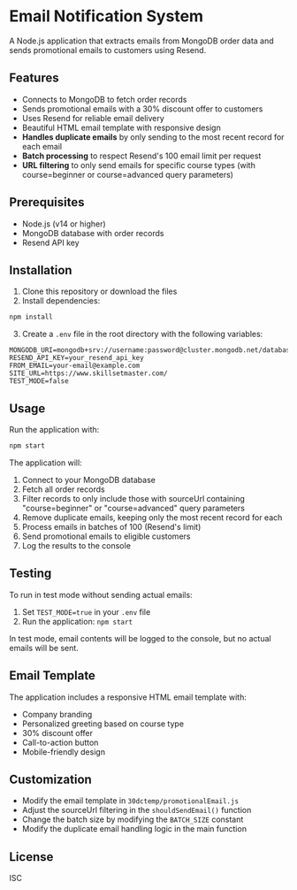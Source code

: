 # Email Notification System

A Node.js application that extracts emails from MongoDB order data and sends promotional emails to customers using Resend.

## Features

- Connects to MongoDB to fetch order records
- Sends promotional emails with a 30% discount offer to customers
- Uses Resend for reliable email delivery
- Beautiful HTML email template with responsive design
- **Handles duplicate emails** by only sending to the most recent record for each email
- **Batch processing** to respect Resend's 100 email limit per request
- **URL filtering** to only send emails for specific course types (with course=beginner or course=advanced query parameters)

## Prerequisites

- Node.js (v14 or higher)
- MongoDB database with order records
- Resend API key

## Installation

1. Clone this repository or download the files
2. Install dependencies:

```bash
npm install
```

3. Create a `.env` file in the root directory with the following variables:

```
MONGODB_URI=mongodb+srv://username:password@cluster.mongodb.net/database_name
RESEND_API_KEY=your_resend_api_key
FROM_EMAIL=your-email@example.com
SITE_URL=https://www.skillsetmaster.com/
TEST_MODE=false
```

## Usage

Run the application with:

```bash
npm start
```

The application will:
1. Connect to your MongoDB database
2. Fetch all order records
3. Filter records to only include those with sourceUrl containing "course=beginner" or "course=advanced" query parameters
4. Remove duplicate emails, keeping only the most recent record for each
5. Process emails in batches of 100 (Resend's limit)
6. Send promotional emails to eligible customers
7. Log the results to the console

## Testing

To run in test mode without sending actual emails:

1. Set `TEST_MODE=true` in your `.env` file
2. Run the application: `npm start`

In test mode, email contents will be logged to the console, but no actual emails will be sent.

## Email Template

The application includes a responsive HTML email template with:
- Company branding
- Personalized greeting based on course type
- 30% discount offer
- Call-to-action button
- Mobile-friendly design

## Customization

- Modify the email template in `30dctemp/promotionalEmail.js`
- Adjust the sourceUrl filtering in the `shouldSendEmail()` function
- Change the batch size by modifying the `BATCH_SIZE` constant
- Modify the duplicate email handling logic in the main function

## License

ISC 